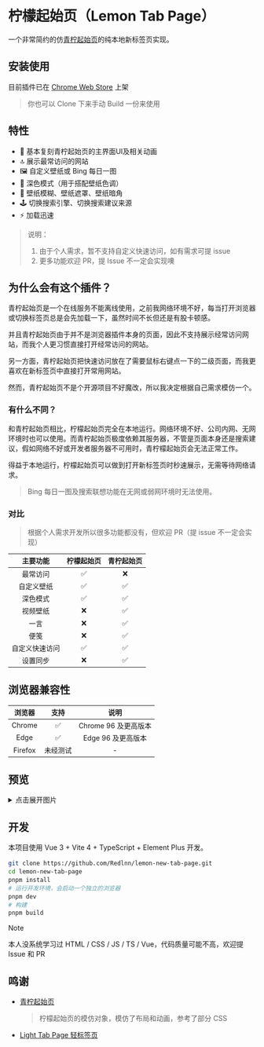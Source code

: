 # 柠檬起始页（Lemon Tab Page）

一个非常简约的仿[青柠起始页](https://limestart.cn/)的纯本地新标签页实现。

## 安装使用

目前插件已在 [Chrome Web Store](https://chromewebstore.google.com/detail/bhbpmpflnpnkjanfgbjjhldccbckjohb) 上架

> 你也可以 Clone 下来手动 Build 一份来使用

## 特性

- :art: 基本复刻青柠起始页的主界面UI及相关动画
- :top: 展示最常访问的网站
- :framed_picture: 自定义壁纸或 Bing 每日一图
- :crescent_moon: 深色模式（用于搭配壁纸色调）
- :rainbow: 壁纸模糊、壁纸遮罩、壁纸暗角
- :joystick: 切换搜索引擎、切换搜索建议来源
- :zap: 加载迅速

> 说明：
>
> 1. 由于个人需求，暂不支持自定义快速访问，如有需求可提 issue
> 2. 更多功能欢迎 PR，提 Issue 不一定会实现噢

## 为什么会有这个插件？

青柠起始页是一个在线服务不能离线使用，之前我网络环境不好，每当打开浏览器或切换标签页总是会先加载一下，虽然时间不长但还是有股卡顿感。

并且青柠起始页由于并不是浏览器插件本身的页面，因此不支持展示经常访问网站，而我个人更习惯直接打开经常访问的网站。

另一方面，青柠起始页把快速访问放在了需要鼠标右键点一下的二级页面，而我更喜欢在新标签页中直接打开常用网站。

然而，青柠起始页不是个开源项目不好魔改，所以我决定根据自己需求模仿一个。

### 有什么不同？

和青柠起始页相比，柠檬起始页完全在本地运行。网络环境不好、公司内网、无网环境时也可以使用。而青柠起始页极度依赖其服务器，不管是页面本身还是搜索建议，假如网络不好或开发者服务器不可用时，青柠檬起始页会无法正常工作。

得益于本地运行，柠檬起始页可以做到打开新标签页时秒速展示，无需等待网络请求。

> Bing 每日一图及搜索联想功能在无网或弱网环境时无法使用。

### 对比

> 根据个人需求开发所以很多功能都没有，但欢迎 PR（提 issue 不一定会实现）

|    主要功能    | 柠檬起始页 | 青柠起始页 |
| :------------: | :--------: | :--------: |
|    最常访问    |     ✅     |     ❌     |
|   自定义壁纸   |     ✅     |     ✅     |
|    深色模式    |     ✅     |     ✅     |
|    视频壁纸    |     ❌     |     ✅     |
|      一言      |     ❌     |     ✅     |
|      便笺      |     ❌     |     ✅     |
| 自定义快速访问 |     ✅     |     ✅     |
|    设置同步    |     ❌     |     ✅     |

## 浏览器兼容性

| 浏览器  |   支持   |         说明         |
| :-----: | :------: | :------------------: |
| Chrome  |    ✅    | Chrome 96 及更高版本 |
|  Edge   |    ✅    |  Edge 96 及更高版本  |
| Firefox | 未经测试 |          -           |

## 预览

<details>
<summary>点击展开图片</summary>

![主页](./preview/home.webp)
![设置页面](./preview/settings.webp)

</details>

## 开发

本项目使用 Vue 3 + Vite 4 + TypeScript + Element Plus 开发。

```sh
git clone https://github.com/Redlnn/lemon-new-tab-page.git
cd lemon-new-tab-page
pnpm install
# 运行开发环境，会启动一个独立的浏览器
pnpm dev
# 构建
pnpm build
```

> [!NOTE]  
> 本人没系统学习过 HTML / CSS / JS / TS / Vue，代码质量可能不高，欢迎提 Issue 和 PR

## 鸣谢

- [青柠起始页](https://limestart.cn/)

  > 柠檬起始页的模仿对象，模仿了布局和动画，参考了部分 CSS

- [Light Tab Page 轻标签页](https://github.com/Devifish/light-tab-page)
